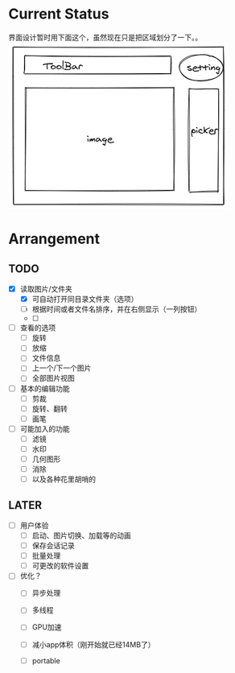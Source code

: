 # Current Status
界面设计暂时用下面这个，虽然现在只是把区域划分了一下。。
![img](images/ui.png)

# Arrangement
## TODO
- [x] 读取图片/文件夹
  - [x] 可自动打开同目录文件夹（选项）
  - [ ] 根据时间或者文件名排序，并在右侧显示（一列按钮）
  - [ ] 
- [ ] 查看的选项
  - [ ] 旋转
  - [ ] 放缩
  - [ ] 文件信息
  - [ ] 上一个/下一个图片
  - [ ] 全部图片视图
- [ ] 基本的编辑功能
  - [ ] 剪裁
  - [ ] 旋转、翻转
  - [ ] 画笔
- [ ] 可能加入的功能
  - [ ] 滤镜
  - [ ] 水印
  - [ ] 几何图形
  - [ ] 消除
  - [ ] 以及各种花里胡哨的
## LATER

- [ ] 用户体验
  - [ ] 启动、图片切换、加载等的动画
  - [ ] 保存会话记录
  - [ ] 批量处理
  - [ ] 可更改的软件设置
- [ ] 优化？
  - [ ] 异步处理
  - [ ] 多线程
  - [ ] GPU加速
  - [ ] 减小app体积（刚开始就已经14MB了）
  - [ ] portable

